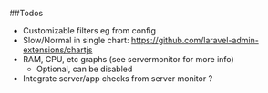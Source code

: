 ##Todos

- Customizable filters eg from config
- Slow/Normal in single chart: https://github.com/laravel-admin-extensions/chartjs
- RAM, CPU, etc graphs (see servermonitor for more info)
    - Optional, can be disabled
- Integrate server/app checks from server monitor ?
